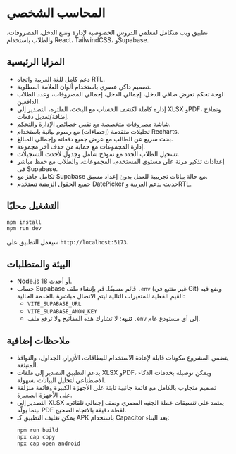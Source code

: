# المحاسب الشخصي

تطبيق ويب متكامل لمعلمي الدروس الخصوصية لإدارة وتتبع الدخل، المصروفات، والطلاب باستخدام React، TailwindCSS، وSupabase.

## المزايا الرئيسية

- دعم كامل للغة العربية واتجاه RTL.
- تصميم داكن عصري باستخدام ألوان العلامة المطلوبة.
- لوحة تحكم تعرض صافي الدخل، إجمالي الدخل، إجمالي المصروفات، وعدد الطلاب الدافعين.
- إدارة كاملة لكشف الحساب مع البحث، الفلترة، التصدير إلى XLSX وPDF، ونماذج إضافة/تعديل دفعات.
- شاشة مصروفات متخصصة مع نفس خصائص الإدارة والتحكم.
- تحليلات متقدمة (إحصاءات) مع رسوم بيانية باستخدام Recharts.
- بحث سريع عن الطالب مع عرض جميع دفعاته وإجمالي المبالغ.
- إدارة المجموعات مع حماية من حذف آخر مجموعة.
- تسجيل الطلاب الجدد مع نموذج شامل وجدول لأحدث التسجيلات.
- إعدادات تذكير مرنة على مستوى المستخدم، المجموعات، والطلاب مع حفظ مباشر في Supabase.
- تكامل جاهز مع Supabase مع حالة بيانات تجريبية للعمل بدون إعداد مسبق.
- جميع الحقول الزمنية تستخدم DatePicker حديث يدعم العربية وRTL.

## التشغيل محليًا

```bash
npm install
npm run dev
```

سيعمل التطبيق على `http://localhost:5173`.

## البيئة والمتطلبات

- Node.js 18 أو أحدث.
- حساب Supabase قائم مسبقًا. قم بإنشاء ملف `.env` (غير متتبع في Git) وضع فيه القيم الفعلية للمتغيرات التالية ليتم الاتصال مباشرة بالخدمة الحالية:
  - `VITE_SUPABASE_URL`
  - `VITE_SUPABASE_ANON_KEY`
  - **تنبيه:** لا تشارك هذه المفاتيح ولا ترفع ملف `.env` إلى أي مستودع عام.

## ملاحظات إضافية

- يتضمن المشروع مكونات قابلة لإعادة الاستخدام للبطاقات، الأزرار، الجداول، والنوافذ المنبثقة.
- يدعم التطبيق التصدير إلى ملفات XLSX وPDF، ويمكن توصيله بخدمات الذكاء الاصطناعي لتحليل البيانات بسهولة.
- تصميم متجاوب بالكامل مع قائمة جانبية ثابتة على الأجهزة الكبيرة وقائمة منزلقة على الأجهزة الصغيرة.
- التصدير إلى XLSX يعتمد على تنسيقات عملة الجنيه المصري وصف إجمالي تلقائي، بينما يولّد PDF لقطة دقيقة بالاتجاه الصحيح.
- يمكن تغليف التطبيق كـ APK باستخدام Capacitor بعد البناء:
  ```bash
  npm run build
  npx cap copy
  npx cap open android
  ```

